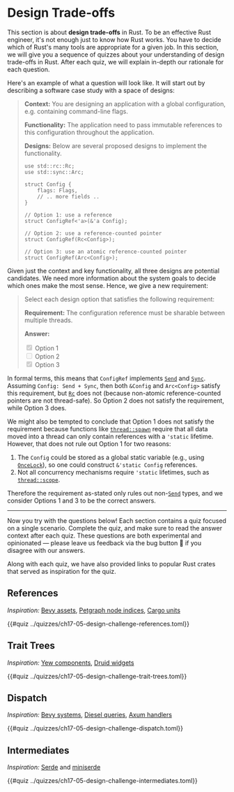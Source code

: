 # Design Trade-offs

This section is about **design trade-offs** in Rust. To be an effective Rust engineer, it's not enough just to know how Rust works. You have to decide which of Rust's many tools are appropriate for a given job. In this section, we will give you a sequence of quizzes about your understanding of design trade-offs in Rust.  After each quiz, we will explain in-depth our rationale for each question.

Here's an example of what a question will look like. It will start out by describing a software case study with a space of designs:

> **Context:** You are designing an application with a global configuration, e.g. containing command-line flags.
>
> **Functionality:** The application need to pass immutable references to this configuration throughout the application.
>
> **Designs:** Below are several proposed designs to implement the functionality.
>
> ```rust,ignore
> use std::rc::Rc;
> use std::sync::Arc;
>
> struct Config { 
>     flags: Flags,
>     // .. more fields ..
> }
> 
> // Option 1: use a reference
> struct ConfigRef<'a>(&'a Config);
> 
> // Option 2: use a reference-counted pointer
> struct ConfigRef(Rc<Config>);
> 
> // Option 3: use an atomic reference-counted pointer
> struct ConfigRef(Arc<Config>);
> ```

Given just the context and key functionality, all three designs are potential candidates. 
We need more information about the system goals to decide which ones make the most sense.
Hence, we give a new requirement:

> Select each design option that satisfies the following requirement:
>
> **Requirement:** The configuration reference must be sharable between multiple threads.
>
> **Answer:**
>
> <input type="checkbox" checked disabled> Option 1 <br>
> <input type="checkbox" disabled> Option 2 <br>
> <input type="checkbox" checked disabled> Option 3 <br>

In formal terms, this means that `ConfigRef` implements [`Send`] and [`Sync`]. 
Assuming `Config: Send + Sync`, then both `&Config` and `Arc<Config>` satisfy this requirement,
but [`Rc`] does not (because non-atomic reference-counted pointers are not thread-safe). So Option 2 does not satisfy the requirement, while Option 3 does.

We might also be tempted to conclude that Option 1 does not satisfy the requirement because functions like [`thread::spawn`] require that all data moved into a thread can only contain references with a `'static` lifetime. However, that does not rule out Option 1 for two reasons:
1.  The `Config` could be stored as a global static variable (e.g., using [`OnceLock`]), so one could construct `&'static Config` references.
2. Not all concurrency mechanisms require `'static` lifetimes, such as [`thread::scope`]. 

Therefore the requirement as-stated only rules out non-[`Send`] types, and we consider Options 1 and 3 to be the correct answers.

[`thread::spawn`]: https://doc.rust-lang.org/std/thread/fn.spawn.html
[`Send`]: https://doc.rust-lang.org/std/marker/trait.Send.html
[`Sync`]: https://doc.rust-lang.org/std/marker/trait.Sync.html
[`Rc`]: https://doc.rust-lang.org/std/rc/struct.Rc.html
[`OnceLock`]: https://doc.rust-lang.org/std/sync/struct.OnceLock.html
[`thread::scope`]: https://doc.rust-lang.org/std/thread/fn.scope.html

<hr>

Now you try with the questions below! Each section contains a quiz focused on a single scenario. Complete the quiz, and make sure to read the answer context after each quiz. These questions are both experimental and opinionated &mdash; please leave us feedback via the bug button 🐞 if you disagree with our answers.

Along with each quiz, we have also provided links to popular Rust crates that served as inspiration for the quiz.

## References

*Inspiration:* [Bevy assets], [Petgraph node indices], [Cargo units]

{{#quiz ../quizzes/ch17-05-design-challenge-references.toml}}


[Bevy assets]: https://docs.rs/bevy/0.11.2/bevy/asset/struct.Assets.html
[Petgraph node indices]: https://docs.rs/petgraph/0.6.4/petgraph/graph/struct.NodeIndex.html
[Cargo units]: https://docs.rs/cargo/0.73.1/cargo/core/compiler/struct.Unit.html

## Trait Trees

*Inspiration:* [Yew components], [Druid widgets]

{{#quiz ../quizzes/ch17-05-design-challenge-trait-trees.toml}}

[Yew components]: https://docs.rs/yew/0.20.0/yew/html/trait.Component.html
[Druid widgets]: https://docs.rs/druid/0.8.3/druid/trait.Widget.html

## Dispatch

*Inspiration:* [Bevy systems], [Diesel queries], [Axum handlers]

{{#quiz ../quizzes/ch17-05-design-challenge-dispatch.toml}}

[Bevy systems]: https://docs.rs/bevy_ecs/0.11.2/bevy_ecs/system/trait.IntoSystem.html
[Diesel queries]: https://docs.diesel.rs/2.1.x/diesel/query_dsl/trait.BelongingToDsl.html
[Axum handlers]: https://docs.rs/axum/0.6.20/axum/handler/trait.Handler.html

## Intermediates

*Inspiration:* [Serde] and [miniserde]

{{#quiz ../quizzes/ch17-05-design-challenge-intermediates.toml}}

[Serde]: https://docs.rs/serde/1.0.188/serde/trait.Serialize.html
[miniserde]: https://docs.rs/miniserde/0.1.34/miniserde/trait.Serialize.html